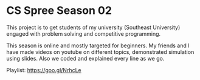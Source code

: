 # CS Spree Season 02
This project is to get students of my university (Southeast University) engaged with problem solving and competitive programming.

This season is online and mostly targeted for beginners. My friends and I have made videos on youtube on different topics, demonstrated simulation using slides. Also we coded and explained every line as we go.

Playlist: https://goo.gl/NrhcLe
